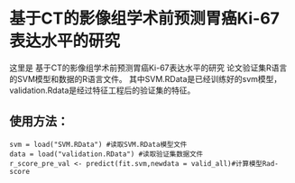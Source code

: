 # 基于CT的影像组学术前预测胃癌Ki-67表达水平的研究

这里是 基于CT的影像组学术前预测胃癌Ki-67表达水平的研究 论文验证集R语言的SVM模型和数据的R语言文件。
其中SVM.RData是已经训练好的svm模型，validation.Rdata是经过特征工程后的验证集的特征。

## 使用方法：
`svm = load("SVM.RData") #读取SVM.RData模型文件` <br/> 
`data = load("validation.RData") #读取验证集数据文件` <br/> 
`r_score_pre_val <- predict(fit.svm,newdata = valid_all)#计算模型Rad-score` <br/> 
